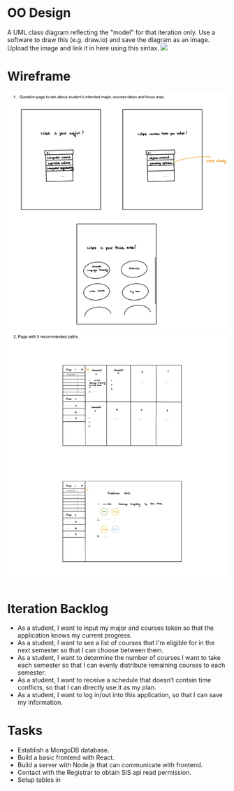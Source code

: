 # OO Design
A UML class diagram reflecting the "model" for that iteration only.
Use a software to draw this (e.g. draw.io) and save the diagram as an image. 
Upload the image and link it in here using this sintax.
![](UML.jpg)

# Wireframe
![](Wireframe1.jpg)
![](Wireframe2.jpg)

# Iteration Backlog
- As a student, I want to input my major and courses taken so that the application knows my current progress.
- As a student, I want to see a list of courses that I'm eligible for in the next semester so that I can choose between them.
- As a student, I want to determine the number of courses I want to take each semester so that I can evenly distribute remaining courses to each semester.  
- As a student, I want to receive a schedule that doesn’t contain time conflicts, so that I can directly use it as my plan.  
- As a student, I want to log in/out into this application, so that I can save my information.

# Tasks
- Establish a MongoDB database.
- Build a basic frontend with React.
- Build a server with Node.js that can communicate with frontend.
- Contact with the Registrar to obtain SIS api read permission.
- Setup tables in 
